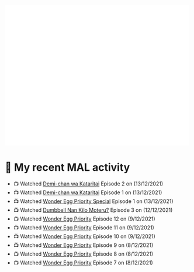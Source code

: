 ![Metrics](https://github.com/noxan-dev/noxan-dev/blob/main/github-metrics.svg)

# 🌸 My recent MAL activity

<!-- MAL_ACTIVITY:start -->

- 📺 Watched [Demi-chan wa Kataritai](https://myanimelist.net/anime/33988) Episode 2 on (13/12/2021)
- 📺 Watched [Demi-chan wa Kataritai](https://myanimelist.net/anime/33988) Episode 1 on (13/12/2021)
- 📺 Watched [Wonder Egg Priority Special](https://myanimelist.net/anime/48614) Episode 1 on (13/12/2021)
- 📺 Watched [Dumbbell Nan Kilo Moteru?](https://myanimelist.net/anime/39026) Episode 3 on (12/12/2021)
- 📺 Watched [Wonder Egg Priority](https://myanimelist.net/anime/43299) Episode 12 on (9/12/2021)
- 📺 Watched [Wonder Egg Priority](https://myanimelist.net/anime/43299) Episode 11 on (9/12/2021)
- 📺 Watched [Wonder Egg Priority](https://myanimelist.net/anime/43299) Episode 10 on (9/12/2021)
- 📺 Watched [Wonder Egg Priority](https://myanimelist.net/anime/43299) Episode 9 on (8/12/2021)
- 📺 Watched [Wonder Egg Priority](https://myanimelist.net/anime/43299) Episode 8 on (8/12/2021)
- 📺 Watched [Wonder Egg Priority](https://myanimelist.net/anime/43299) Episode 7 on (8/12/2021)

<!-- MAL_ACTIVITY:end -->

